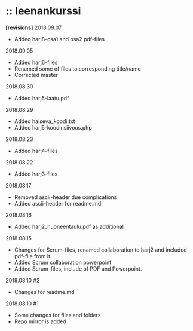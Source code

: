 # :: leenankurssi

**[revisions]**
2018.09.07
+ Added harj8-osa1 and osa2 pdf-files

2018.09.05
+ Added harj6-files
+ Renamed some of files to corresponding title/name
+ Corrected master

2018.08.30
+ Added harj5-laatu.pdf

2018.08.29
+ Added haiseva_koodi.txt
+ Added harj5-koodinsiivous.php

2018.08.23
+ Added harj4-files 

2018.08.22
+ Added harj3-files

2018.08.17
+ Removed ascii-header due complications
+ Added ascii-header for readme.md

2018.08.16
+ Added harj2_huoneentaulu.pdf as additional

2018.08.15 
+ Changes for Scrum-files, renamed collaboration to harj2 and included pdf-file from it.
+ Added Scrum collaboration powerpoint
+ Added Scrum-files, include of PDF and Powerpoint.

2018.08.10 #2
+ Changes for readme.md

2018.08.10 #1
+ Some changes for files and folders
+ Repo mirror is added
